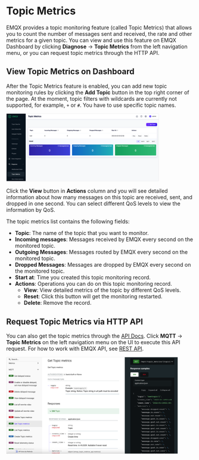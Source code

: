 # Topic Metrics

EMQX provides a topic monitoring feature (called Topic Metrics) that allows you to count the number of messages sent and received, the rate and other metrics for a given topic. You can view and use this feature on EMQX Dashboard by clicking **Diagnose** -> **Topic Metrics** from the left navigation menu, or you can request topic metrics through the HTTP API.

## View Topic Metrics on Dashboard

After the Topic Metrics feature is enabled, you can add new topic monitoring rules by clicking the **Add Topic** button in the top right corner of the page. At the moment, topic filters with wildcards are currently not supported, for example, `+` or `#`. You have to use specific topic names.

<img src="./assets/topic-metrics-ee.png" alt="topic-metrics-ee" style="zoom: 40%;" />

Click the **View** button in **Actions** column and you will see detailed information about how many messages on this topic are received, sent, and dropped in one second. You can select different QoS levels to view the information by QoS. 

The topic metrics list contains the following fields:

- **Topic**: The name of the topic that you want to monitor.
- **Incoming messages**: Messages received by EMQX every second on the monitored topic.
- **Outgoing Messages**: Messages routed by EMQX every second on the monitored topic.
- **Dropped Messages**: Messages are dropped by EMQX every second on the monitored topic.
- **Start at**: Time you created this topic monitoring record.
- **Actions**: Operations you can do on this topic monitoring record.
  - **View**: View detailed metrics of the topic by different QoS levels.
  - **Reset**: Click this button will get the monitoring restarted.
  - **Delete**: Remove the record.

## Request Topic Metrics via HTTP API

You can also get the topic metrics through the [API Docs](https://docs.emqx.com/en/enterprise/v5.0/admin/api-docs.html). Click **MQTT** -> **Topic Metrics** on the left navigation menu on the UI to execute this API request. For how to work with EMQX API, see [REST API](../admin/api.md).

<img src="./assets/topic-metrics-api-ee.png" alt="topic-metrics-api-ee" style="zoom:45%;" />
